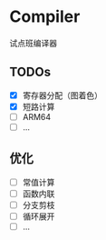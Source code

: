 # Compiler

试点班编译器

## TODOs

- [x] 寄存器分配（图着色）
- [x] 短路计算
- [ ] ARM64
- [ ] ...

## 优化

- [ ] 常值计算
- [ ] 函数内联
- [ ] 分支剪枝
- [ ] 循环展开
- [ ] ...
